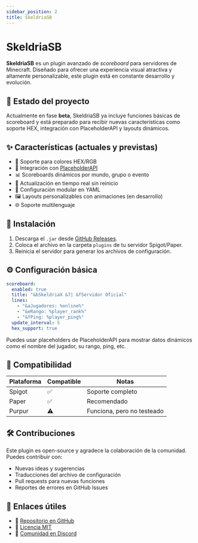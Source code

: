 ```yaml
---
sidebar_position: 2
title: SkeldriaSB
---
```


# SkeldriaSB

**SkeldriaSB** es un plugin avanzado de *scoreboard* para servidores de Minecraft. Diseñado para ofrecer una experiencia visual atractiva y altamente personalizable, este plugin está en constante desarrollo y evolución.

## 🚧 Estado del proyecto

Actualmente en fase **beta**, SkeldriaSB ya incluye funciones básicas de scoreboard y está preparado para recibir nuevas características como soporte HEX, integración con PlaceholderAPI y layouts dinámicos.

## ✨ Características (actuales y previstas)

- 🎨 Soporte para colores HEX/RGB
- 🔗 Integración con [PlaceholderAPI](https://www.spigotmc.org/resources/placeholderapi.6245/)
- 📊 Scoreboards dinámicos por mundo, grupo o evento
- 🔄 Actualización en tiempo real sin reinicio
- 🧩 Configuración modular en YAML
- 🖼️ Layouts personalizables con animaciones (en desarrollo)
- 🌐 Soporte multilenguaje

## 📁 Instalación

1. Descarga el `.jar` desde [GitHub Releases](https://github.com/SkeldriaX/SkeldriaSB/releases).
2. Coloca el archivo en la carpeta `plugins` de tu servidor Spigot/Paper.
3. Reinicia el servidor para generar los archivos de configuración.

## ⚙️ Configuración básica

```yaml
scoreboard:
  enabled: true
  title: "&bSkeldriaX &7| &fServidor Oficial"
  lines:
    - "&aJugadores: %online%"
    - "&eRango: %player_rank%"
    - "&fPing: %player_ping%"
  update_interval: 5
  hex_support: true
```

Puedes usar placeholders de PlaceholderAPI para mostrar datos dinámicos como el nombre del jugador, su rango, ping, etc.

## 🧪 Compatibilidad

| Plataforma | Compatible | Notas                     |
|------------|------------|---------------------------|
| Spigot     | ✅         | Soporte completo          |
| Paper      | ✅         | Recomendado               |
| Purpur     | ⚠️         | Funciona, pero no testeado|

## 🛠️ Contribuciones

Este plugin es open-source y agradece la colaboración de la comunidad. Puedes contribuir con:

- Nuevas ideas y sugerencias
- Traducciones del archivo de configuración
- Pull requests para nuevas funciones
- Reportes de errores en GitHub Issues

## 📎 Enlaces útiles

- 🔗 [Repositorio en GitHub](https://github.com/SkeldriaX/SkeldriaSB)
- 📄 [Licencia MIT](https://github.com/SkeldriaX/SkeldriaSB/blob/main/LICENSE)
- 💬 [Comunidad en Discord](https://discord.gg/skeldriax)

